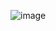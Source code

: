 ![image](https://user-images.githubusercontent.com/83164668/121340271-0e989200-c93d-11eb-9f41-6b69c1bebf7d.png)
